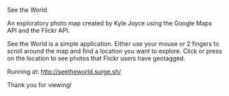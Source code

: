 See the World

An exploratory photo map created by Kyle Joyce using the Google Maps API and the Flickr API.

See the World is a simple application. Either use your mouse or 2 fingers to scroll around the map and find a location you want to explore. Click or press on the location to see photos that Flickr users have geotagged. 

Running at: http://seetheworld.surge.sh/

Thank you for viewing!
